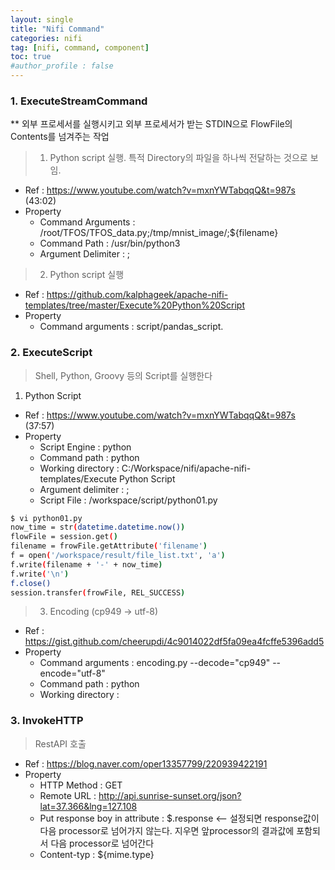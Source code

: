 ```yaml
---
layout: single
title: "Nifi Command"
categories: nifi
tag: [nifi, command, component]
toc: true
#author_profile : false
---
```




### 1. ExecuteStreamCommand
** 외부 프로세서를 실행시키고 외부 프로세서가 받는 STDIN으로 FlowFile의 Contents를 넘겨주는 작업
> 1. Python script 실행. 특적 Directory의 파일을 하나씩 전달하는 것으로 보임.
* Ref : https://www.youtube.com/watch?v=mxnYWTabqqQ&t=987s (43:02)
* Property
  - Command Arguments : /root/TFOS/TFOS_data.py;/tmp/mnist_image/;${filename}
  - Command Path : /usr/bin/python3
  - Argument Delimiter : ;

> 2. Python script 실행 
* Ref : https://github.com/kalphageek/apache-nifi-templates/tree/master/Execute%20Python%20Script
* Property
  - Command arguments : script/pandas_script.

### 2. ExecuteScript
> Shell, Python, Groovy 등의 Script를 실행한다
1. Python Script
* Ref : https://www.youtube.com/watch?v=mxnYWTabqqQ&t=987s (37:57)
* Property
  - Script Engine : python
  - Command path : python
  - Working directory : C:/Workspace/nifi/apache-nifi-templates/Execute Python Script
  - Argument delimiter : ;
  - Script File : /workspace/script/python01.py
```bash
$ vi python01.py
now_time = str(datetime.datetime.now())
flowFile = session.get()
filename = frowFile.getAttribute('filename')
f = open('/workspace/result/file_list.txt', 'a')
f.write(filename + '-' + now_time)
f.write('\n')
f.close()
session.transfer(frowFile, REL_SUCCESS)
```
> 3. Encoding (cp949 -> utf-8)
* Ref : https://gist.github.com/cheerupdi/4c9014022df5fa09ea4fcffe5396add5
* Property
  - Command arguments : encoding.py --decode="cp949" --encode="utf-8"
  - Command path : python
  - Working directory : 
### 3. InvokeHTTP
> RestAPI 호출
* Ref : https://blog.naver.com/oper13357799/220939422191
* Property
  - HTTP Method : GET
  - Remote URL : http://api.sunrise-sunset.org/json?lat=37.366&lng=127.108
  - Put response boy in attribute : $.response   <-- 설정되면 response값이 다음 processor로 넘어가지 않는다. 지우면 앞processor의 결과값에 포함되서 다음 processor로 넘어간다
  - Content-typ : ${mime.type}